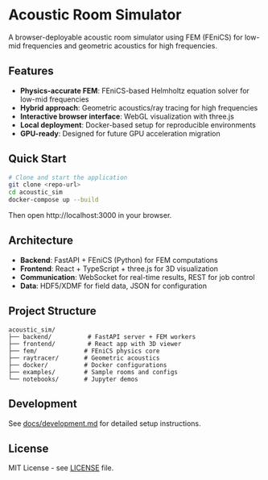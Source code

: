 # Acoustic Room Simulator

A browser-deployable acoustic room simulator using FEM (FEniCS) for low-mid frequencies and geometric acoustics for high frequencies.

## Features

- **Physics-accurate FEM**: FEniCS-based Helmholtz equation solver for low-mid frequencies
- **Hybrid approach**: Geometric acoustics/ray tracing for high frequencies
- **Interactive browser interface**: WebGL visualization with three.js
- **Local deployment**: Docker-based setup for reproducible environments
- **GPU-ready**: Designed for future GPU acceleration migration

## Quick Start

```bash
# Clone and start the application
git clone <repo-url>
cd acoustic_sim
docker-compose up --build
```

Then open http://localhost:3000 in your browser.

## Architecture

- **Backend**: FastAPI + FEniCS (Python) for FEM computations
- **Frontend**: React + TypeScript + three.js for 3D visualization
- **Communication**: WebSocket for real-time results, REST for job control
- **Data**: HDF5/XDMF for field data, JSON for configuration

## Project Structure

```
acoustic_sim/
├── backend/          # FastAPI server + FEM workers
├── frontend/         # React app with 3D viewer
├── fem/             # FEniCS physics core
├── raytracer/       # Geometric acoustics
├── docker/          # Docker configurations
├── examples/        # Sample rooms and configs
└── notebooks/       # Jupyter demos
```

## Development

See [docs/development.md](docs/development.md) for detailed setup instructions.

## License

MIT License - see [LICENSE](LICENSE) file.
